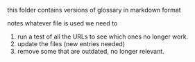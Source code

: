 this folder contains versions of glossary in markdown format  

notes
whatever file is used we need to
1. run a test of all the URLs to see which ones no longer work.
2. update the files (new entries needed)
3. remove some that are outdated, no longer relevant.
